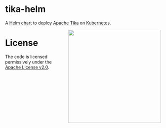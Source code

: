 tika-helm
=========

A [Helm chart](https://helm.sh/docs/topics/charts/) to deploy [Apache Tika](https://tika.apache.org) on [Kubernetes](https://kubernetes.io/).

<img src="https://tika.apache.org/tika.png" align="right" width="300" />

# License
The code is licensed permissively under the [Apache License v2.0](https://www.apache.org/licenses/LICENSE-2.0.html).
